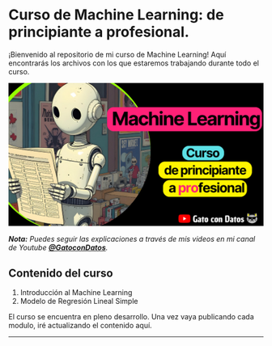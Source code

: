 # Curso de Machine Learning: de principiante a profesional.

¡Bienvenido al repositorio de mi curso de Machine Learning! Aquí encontrarás los archivos con los que estaremos trabajando durante todo el curso. 

![Curso de Machine Learning](assets/curso_machine_Learning_gato_con_datos.png)

_**Nota:** Puedes seguir las explicaciones a través de mis videos en mi canal de Youtube **[@GatoconDatos](https://www.youtube.com/@gatocondatos/videos)**._



## Contenido del curso

1. Introducción al Machine Learning
2. Modelo de Regresión Lineal Simple


El curso se encuentra en pleno desarrollo. Una vez vaya publicando cada modulo, iré actualizando el contenido aquí.


[1]: https://www.youtube.com/@gatocondatos/videos


---
